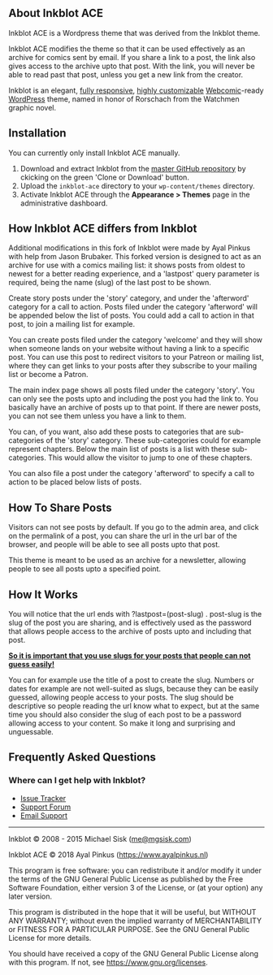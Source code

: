## About Inkblot ACE

Inkblot ACE is a Wordpress theme that was derived from the Inkblot theme. 

Inkblot ACE modifies the theme so that it can be used effectively as an archive for comics sent by email. If you share a link to a post, the link also gives access to the archive upto that post. With the link, you will never be able to read past that post, unless you get a new link from the creator.


Inkblot is an elegant, [fully responsive](https://en.wikipedia.org/wiki/Responsive_web_design), [highly customizable](https://codex.wordpress.org/Appearance_Customize_Screen) [Webcomic](https://github.com/mgsisk/webcomic)-ready [WordPress](https://wordpress.org) theme, named in honor of Rorschach from the Watchmen graphic novel.

## Installation

You can currently only install Inkblot ACE manually. 

1. Download and extract Inkblot from the [master GitHub repository](https://github.com/ayalpinkus/inkblot-ace) by ckicking on the green 'Clone or Download' button. 
2. Upload the `inkblot-ace` directory to your `wp-content/themes` directory.
3. Activate Inkblot ACE through the **Appearance > Themes** page in the administrative dashboard.



## How Inkblot ACE differs from Inkblot

Additional modifications in this fork of Inkblot were made by Ayal Pinkus with help from Jason Brubaker. This forked version is designed to act as an archive for use with a comics mailing list: it shows posts from oldest to newest for a better reading experience, and a 'lastpost' query parameter is required, being the name (slug) of the last post to be shown. 

Create story posts under the 'story' category, and under the 'afterword' category for a call to action. Posts filed under the category 'afterword' will be appended below the list of posts. You could add a call to action in that post, to join a mailing list for example. 

You can create posts filed under the category 'welcome' and they will show when someone lands on your website without having a link to a specific post. You can use this post to redirect visitors to your Patreon or mailing list, where they can get links to your posts after they subscribe to your mailing list or become a Patron.

The main index page shows all posts filed under the category 'story'. You can only see the posts upto and including the post you had the link to. You basically have an archive of posts up to that point. If there are newer posts, you can not see them unless you have a link to them.

You can, of you want, also add these posts to categories that are sub-categories of the 'story' category. These sub-categories could for example represent chapters. Below the main list of posts is a list with these sub-categories. This would allow the visitor to jump to one of these chapters.

<p>You can also file a post under the category 'afterword' to specify a call to action to be placed below lists of posts.<p>

## How To Share Posts

Visitors can not see posts by default. If you go to the admin area, and click on the permalink of a post, you can share the url in the url bar of the browser, and people will be able to see all posts upto that post.

This theme is meant to be used as an archive for a newsletter, allowing people to see all posts upto a specified point.

## How It Works

You will notice that the url ends with ?lastpost=(post-slug) . post-slug is the slug of the post you are sharing, and is effectively used as the password that allows people access to the archive of posts upto and including that post.

<u><b>So it is important that you use slugs for your posts that people can not guess easily!</b></u>

You can for example use the title of a post to create the slug. Numbers or dates for example are not well-suited as slugs, because they can be easily guessed, allowing people access to your posts. The slug should be descriptive so people reading the url know what to expect, but at the same time you should also consider the slug of each post to be a password allowing access to your content. So make it long and surprising and unguessable.




## Frequently Asked Questions

### Where can I get help with Inkblot?

- [Issue Tracker](https://github.com/mgsisk/inkblot/issues)
- [Support Forum](https://wordpress.org/support/theme/inkblot)
- [Email Support](mailto:help@mgsisk.com)

---

Inkblot © 2008 - 2015 Michael Sisk (me@mgsisk.com)

Inkblot ACE © 2018 Ayal Pinkus (https://www.ayalpinkus.nl)


This program is free software: you can redistribute it and/or modify
it under the terms of the GNU General Public License as published by
the Free Software Foundation, either version 3 of the License, or
(at your option) any later version.

This program is distributed in the hope that it will be useful,
but WITHOUT ANY WARRANTY; without even the implied warranty of
MERCHANTABILITY or FITNESS FOR A PARTICULAR PURPOSE.  See the
GNU General Public License for more details.

You should have received a copy of the GNU General Public License
along with this program.  If not, see https://www.gnu.org/licenses.

